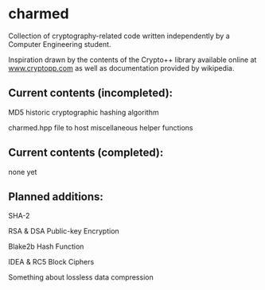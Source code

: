 # charmed

Collection of cryptography-related code written independently by a Computer Engineering student.

Inspiration drawn by the contents of the Crypto++ library available online at www.cryptopp.com as well as documentation provided by wikipedia.



## Current contents (incompleted):

MD5 historic cryptographic hashing algorithm

charmed.hpp file to host miscellaneous helper functions



## Current contents (completed):

none yet



## Planned additions:

SHA-2

RSA & DSA Public-key Encryption

Blake2b Hash Function

IDEA & RC5 Block Ciphers

Something about lossless data compression
